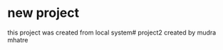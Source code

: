 # new project 
this project was created from local system#   p r o j e c t 2 
 
 created by mudra mhatre
